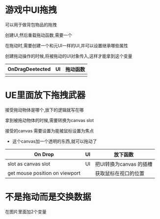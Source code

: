 # 游戏中UI拖拽

可以用于做背包物品的拖拽

创建UI,然后重载拖动函数,需要一个

在拖动时,需要创建一个和元UI一样的UI,并可以设置继承哪些属性

创建拖动操作的时候,将被拖动的UI对象传入,这样才能拿到这个变量



| OnDragDeetected | UI   | 拖动函数 |
| --------------- | ---- | -------- |
|                 |      |          |

# UE里面放下拖拽武器

接受拖动物体是哪个,放下的逻辑就写在哪

拿到被拖动物体的时候,需要转换为canvas slot

接受的canvas 需要设置为能被鼠标设置为焦点

- 这个canvas加一个透明的东西,就可以拖动了



| On Drop                        | UI   | 放下函数                |
| ------------------------------ | ---- | ----------------------- |
| slot as canvas slot            | UI   | 把UI转换为canvas 的插槽 |
| get mouse position on viewport |      | 获取鼠标在视口的位置    |





# 不是拖动而是交换数据

在图片里面加2个变量





